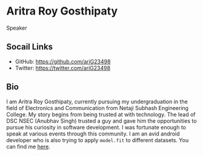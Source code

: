 # Aritra Roy Gosthipaty
Speaker

## Socail Links
* GitHub: https://github.com/ariG23498
* Twitter: https://twitter.com/ariG23498

## Bio
I am Aritra Roy Gosthipaty, currently pursuing my undergraduation in the field of Electronics and Communication from Netaji Subhash Engineering College.
 My story begins from being trusted at with technology. The lead of DSC NSEC (Anubhav Singh) trusted a guy and gave him the opportunities to pursue his curiosity in software development.
 I was fortunate enough to speak at various events through this community.
 I am an avid android developer who is also trying to apply `model.fit` to different datasets. You can find me [here](https://arig23498.github.io/).
